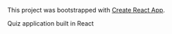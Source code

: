 This project was bootstrapped with [Create React App](https://github.com/facebook/create-react-app).

Quiz application built in React
